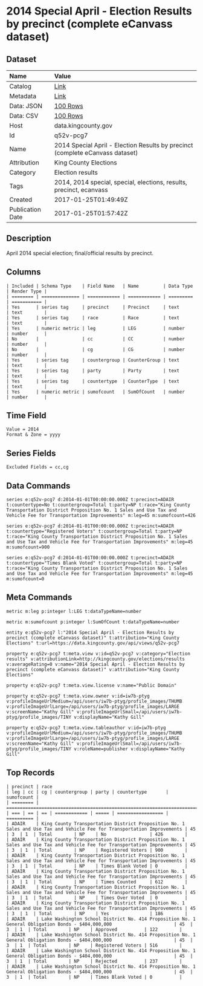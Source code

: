 # 2014 Special April - Election Results by precinct (complete eCanvass dataset)

## Dataset

| Name | Value |
| :--- | :---- |
| Catalog | [Link](https://catalog.data.gov/dataset/2014-special-april-election-results-by-precinct-complete-ecanvass-dataset) |
| Metadata | [Link](https://data.kingcounty.gov/api/views/q52v-pcg7) |
| Data: JSON | [100 Rows](https://data.kingcounty.gov/api/views/q52v-pcg7/rows.json?max_rows=100) |
| Data: CSV | [100 Rows](https://data.kingcounty.gov/api/views/q52v-pcg7/rows.csv?max_rows=100) |
| Host | data.kingcounty.gov |
| Id | q52v-pcg7 |
| Name | 2014 Special April - Election Results by precinct (complete eCanvass dataset) |
| Attribution | King County Elections |
| Category | Election results |
| Tags | 2014, 2014 special, special, elections, results, precinct, ecanvass |
| Created | 2017-01-25T01:49:49Z |
| Publication Date | 2017-01-25T01:57:42Z |

## Description

April 2014 special election; final/official results by precinct.

## Columns

```ls
| Included | Schema Type    | Field Name   | Name         | Data Type | Render Type |
| ======== | ============== | ============ | ============ | ========= | =========== |
| Yes      | series tag     | precinct     | Precinct     | text      | text        |
| Yes      | series tag     | race         | Race         | text      | text        |
| Yes      | numeric metric | leg          | LEG          | number    | number      |
| No       |                | cc           | CC           | number    | number      |
| No       |                | cg           | CG           | number    | number      |
| Yes      | series tag     | countergroup | CounterGroup | text      | text        |
| Yes      | series tag     | party        | Party        | text      | text        |
| Yes      | series tag     | countertype  | CounterType  | text      | text        |
| Yes      | numeric metric | sumofcount   | SumOfCount   | number    | number      |
```

## Time Field

```ls
Value = 2014
Format & Zone = yyyy
```

## Series Fields

```ls
Excluded Fields = cc,cg
```

## Data Commands

```ls
series e:q52v-pcg7 d:2014-01-01T00:00:00.000Z t:precinct=ADAIR t:countertype=No t:countergroup=Total t:party=NP t:race="King County Transportation District Proposition No. 1 Sales and Use Tax and Vehicle Fee for Transportation Improvements" m:leg=45 m:sumofcount=426

series e:q52v-pcg7 d:2014-01-01T00:00:00.000Z t:precinct=ADAIR t:countertype="Registered Voters" t:countergroup=Total t:party=NP t:race="King County Transportation District Proposition No. 1 Sales and Use Tax and Vehicle Fee for Transportation Improvements" m:leg=45 m:sumofcount=900

series e:q52v-pcg7 d:2014-01-01T00:00:00.000Z t:precinct=ADAIR t:countertype="Times Blank Voted" t:countergroup=Total t:party=NP t:race="King County Transportation District Proposition No. 1 Sales and Use Tax and Vehicle Fee for Transportation Improvements" m:leg=45 m:sumofcount=0
```

## Meta Commands

```ls
metric m:leg p:integer l:LEG t:dataTypeName=number

metric m:sumofcount p:integer l:SumOfCount t:dataTypeName=number

entity e:q52v-pcg7 l:"2014 Special April - Election Results by precinct (complete eCanvass dataset)" t:attribution="King County Elections" t:url=https://data.kingcounty.gov/api/views/q52v-pcg7

property e:q52v-pcg7 t:meta.view v:id=q52v-pcg7 v:category="Election results" v:attributionLink=http://kingcounty.gov/elections/results v:averageRating=0 v:name="2014 Special April - Election Results by precinct (complete eCanvass dataset)" v:attribution="King County Elections"

property e:q52v-pcg7 t:meta.view.license v:name="Public Domain"

property e:q52v-pcg7 t:meta.view.owner v:id=iw7b-ptyg v:profileImageUrlMedium=/api/users/iw7b-ptyg/profile_images/THUMB v:profileImageUrlLarge=/api/users/iw7b-ptyg/profile_images/LARGE v:screenName="Kathy Gill" v:profileImageUrlSmall=/api/users/iw7b-ptyg/profile_images/TINY v:displayName="Kathy Gill"

property e:q52v-pcg7 t:meta.view.tableauthor v:id=iw7b-ptyg v:profileImageUrlMedium=/api/users/iw7b-ptyg/profile_images/THUMB v:profileImageUrlLarge=/api/users/iw7b-ptyg/profile_images/LARGE v:screenName="Kathy Gill" v:profileImageUrlSmall=/api/users/iw7b-ptyg/profile_images/TINY v:roleName=publisher v:displayName="Kathy Gill"
```

## Top Records

```ls
| precinct | race                                                                                                                    | leg | cc | cg | countergroup | party | countertype       | sumofcount | 
| ======== | ======================================================================================================================= | === | == | == | ============ | ===== | ================= | ========== | 
| ADAIR    | King County Transportation District Proposition No. 1 Sales and Use Tax and Vehicle Fee for Transportation Improvements | 45  | 3  | 1  | Total        | NP    | No                | 426        | 
| ADAIR    | King County Transportation District Proposition No. 1 Sales and Use Tax and Vehicle Fee for Transportation Improvements | 45  | 3  | 1  | Total        | NP    | Registered Voters | 900        | 
| ADAIR    | King County Transportation District Proposition No. 1 Sales and Use Tax and Vehicle Fee for Transportation Improvements | 45  | 3  | 1  | Total        | NP    | Times Blank Voted | 0          | 
| ADAIR    | King County Transportation District Proposition No. 1 Sales and Use Tax and Vehicle Fee for Transportation Improvements | 45  | 3  | 1  | Total        | NP    | Times Counted     | 612        | 
| ADAIR    | King County Transportation District Proposition No. 1 Sales and Use Tax and Vehicle Fee for Transportation Improvements | 45  | 3  | 1  | Total        | NP    | Times Over Voted  | 0          | 
| ADAIR    | King County Transportation District Proposition No. 1 Sales and Use Tax and Vehicle Fee for Transportation Improvements | 45  | 3  | 1  | Total        | NP    | Yes               | 186        | 
| ADAIR    | Lake Washington School District No. 414 Proposition No. 1 General Obligation Bonds - $404,000,000                       | 45  | 3  | 1  | Total        | NP    | Approved          | 122        | 
| ADAIR    | Lake Washington School District No. 414 Proposition No. 1 General Obligation Bonds - $404,000,000                       | 45  | 3  | 1  | Total        | NP    | Registered Voters | 516        | 
| ADAIR    | Lake Washington School District No. 414 Proposition No. 1 General Obligation Bonds - $404,000,000                       | 45  | 3  | 1  | Total        | NP    | Rejected          | 237        | 
| ADAIR    | Lake Washington School District No. 414 Proposition No. 1 General Obligation Bonds - $404,000,000                       | 45  | 3  | 1  | Total        | NP    | Times Blank Voted | 0          | 
```